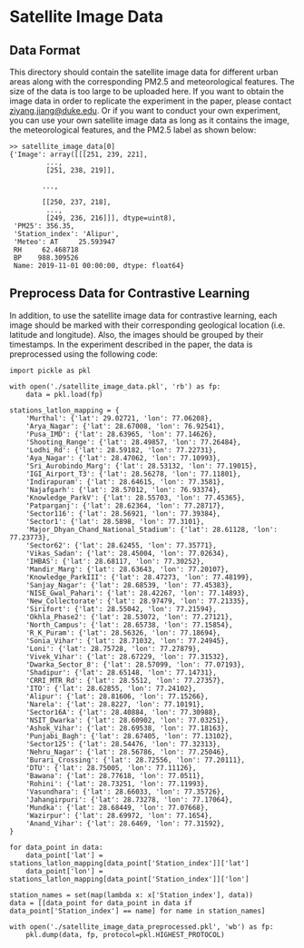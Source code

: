 # Satellite Image Data
## Data Format
This directory should contain the satellite image data for different urban areas along with the corresponding PM2.5 and meteorological features. The size of the data is too large to be uploaded here. If you want to obtain the image data in order to replicate the experiment in the paper, please contact ziyang.jiang@duke.edu. Or if you want to conduct your own experiment, you can use your own satellite image data as long as it contains the image, the meteorological features, and the PM2.5 label as shown below:
```
>> satellite_image_data[0]
{'Image': array([[[251, 239, 221],
         ...,
         [251, 238, 219]],
         
        ...,
        
        [[250, 237, 218],
         ...,
         [249, 236, 216]]], dtype=uint8),
 'PM25': 356.35,
 'Station_index': 'Alipur',
 'Meteo': AT     25.593947
 RH     62.468718
 BP    988.309526
 Name: 2019-11-01 00:00:00, dtype: float64}
```

## Preprocess Data for Contrastive Learning
In addition, to use the satellite image data for contrastive learning, each image should be marked with their corresponding geological location (i.e. latitude and longitude). Also, the images should be grouped by their timestamps. In the experiment described in the paper, the data is preprocessed using the following code:
```
import pickle as pkl

with open('./satellite_image_data.pkl', 'rb') as fp:
    data = pkl.load(fp)
    
stations_latlon_mapping = {
    'Murthal': {'lat': 29.02721, 'lon': 77.06208}, 
    'Arya_Nagar': {'lat': 28.67008, 'lon': 76.92541}, 
    'Pusa_IMD': {'lat': 28.63965, 'lon': 77.14626}, 
    'Shooting_Range': {'lat': 28.49857, 'lon': 77.26484}, 
    'Lodhi_Rd': {'lat': 28.59182, 'lon': 77.22731}, 
    'Aya_Nagar': {'lat': 28.47062, 'lon': 77.10993}, 
    'Sri_Aurobindo_Marg': {'lat': 28.53132, 'lon': 77.19015}, 
    'IGI_Airport_T3': {'lat': 28.56278, 'lon': 77.11801}, 
    'Indirapuram': {'lat': 28.64615, 'lon': 77.3581}, 
    'Najafgarh': {'lat': 28.57012, 'lon': 76.93374}, 
    'Knowledge_ParkV': {'lat': 28.55703, 'lon': 77.45365}, 
    'Patparganj': {'lat': 28.62364, 'lon': 77.28717}, 
    'Sector116': {'lat': 28.56921, 'lon': 77.39384}, 
    'Sector1': {'lat': 28.5898, 'lon': 77.3101}, 
    'Major_Dhyan_Chand_National_Stadium': {'lat': 28.61128, 'lon': 77.23773}, 
    'Sector62': {'lat': 28.62455, 'lon': 77.35771}, 
    'Vikas_Sadan': {'lat': 28.45004, 'lon': 77.02634}, 
    'IHBAS': {'lat': 28.68117, 'lon': 77.30252}, 
    'Mandir_Marg': {'lat': 28.63643, 'lon': 77.20107}, 
    'Knowledge_ParkIII': {'lat': 28.47273, 'lon': 77.48199}, 
    'Sanjay_Nagar': {'lat': 28.68539, 'lon': 77.45383}, 
    'NISE_Gwal_Pahari': {'lat': 28.42267, 'lon': 77.14893}, 
    'New_Collectorate': {'lat': 28.97479, 'lon': 77.21335}, 
    'Sirifort': {'lat': 28.55042, 'lon': 77.21594}, 
    'Okhla_Phase2': {'lat': 28.53072, 'lon': 77.27121}, 
    'North_Campus': {'lat': 28.65738, 'lon': 77.15854}, 
    'R_K_Puram': {'lat': 28.56326, 'lon': 77.18694}, 
    'Sonia_Vihar': {'lat': 28.71032, 'lon': 77.24945}, 
    'Loni': {'lat': 28.75728, 'lon': 77.27879}, 
    'Vivek_Vihar': {'lat': 28.67229, 'lon': 77.31532}, 
    'Dwarka_Sector_8': {'lat': 28.57099, 'lon': 77.07193},
    'Shadipur': {'lat': 28.65148, 'lon': 77.14731}, 
    'CRRI_MTR_Rd': {'lat': 28.5512, 'lon': 77.27357},
    'ITO': {'lat': 28.62855, 'lon': 77.24102}, 
    'Alipur': {'lat': 28.81606, 'lon': 77.15266}, 
    'Narela': {'lat': 28.8227, 'lon': 77.10191}, 
    'Sector16A': {'lat': 28.40884, 'lon': 77.30988}, 
    'NSIT_Dwarka': {'lat': 28.60902, 'lon': 77.03251}, 
    'Ashok_Vihar': {'lat': 28.69538, 'lon': 77.18163}, 
    'Punjabi_Bagh': {'lat': 28.67405, 'lon': 77.13102}, 
    'Sector125': {'lat': 28.54476, 'lon': 77.32313}, 
    'Nehru_Nagar': {'lat': 28.56786, 'lon': 77.25046}, 
    'Burari_Crossing': {'lat': 28.72556, 'lon': 77.20111}, 
    'DTU': {'lat': 28.75005, 'lon': 77.11126}, 
    'Bawana': {'lat': 28.77618, 'lon': 77.0511}, 
    'Rohini': {'lat': 28.73251, 'lon': 77.11993}, 
    'Vasundhara': {'lat': 28.66033, 'lon': 77.35726}, 
    'Jahangirpuri': {'lat': 28.73278, 'lon': 77.17064}, 
    'Mundka': {'lat': 28.68449, 'lon': 77.07668}, 
    'Wazirpur': {'lat': 28.69972, 'lon': 77.1654}, 
    'Anand_Vihar': {'lat': 28.6469, 'lon': 77.31592}, 
}

for data_point in data:
    data_point['lat'] = stations_latlon_mapping[data_point['Station_index']]['lat']
    data_point['lon'] = stations_latlon_mapping[data_point['Station_index']]['lon']

station_names = set(map(lambda x: x['Station_index'], data))
data = [[data_point for data_point in data if data_point['Station_index'] == name] for name in station_names]

with open('./satellite_image_data_preprocessed.pkl', 'wb') as fp:
    pkl.dump(data, fp, protocol=pkl.HIGHEST_PROTOCOL)
```
